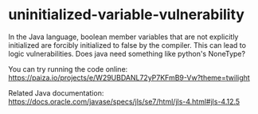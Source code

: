 # uninitialized-variable-vulnerability

In the Java language, boolean member variables that are not explicitly initialized are forcibly initialized to false by the compiler. This can lead to logic vulnerabilities. Does java need something like python's NoneType?

You can try running the code online: https://paiza.io/projects/e/W29UBDANL72yP7KFmB9-Vw?theme=twilight

Related Java documentation: https://docs.oracle.com/javase/specs/jls/se7/html/jls-4.html#jls-4.12.5
